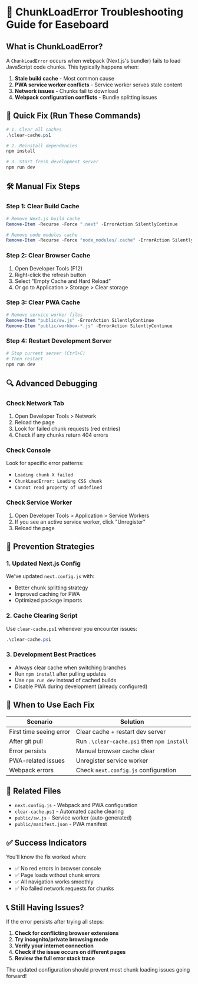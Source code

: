 # 🔧 ChunkLoadError Troubleshooting Guide for Easeboard

## What is ChunkLoadError?

A `ChunkLoadError` occurs when webpack (Next.js's bundler) fails to load JavaScript code chunks. This typically happens when:

1. **Stale build cache** - Most common cause
2. **PWA service worker conflicts** - Service worker serves stale content
3. **Network issues** - Chunks fail to download
4. **Webpack configuration conflicts** - Bundle splitting issues

## 🚀 Quick Fix (Run These Commands)

```powershell
# 1. Clear all caches
.\clear-cache.ps1

# 2. Reinstall dependencies
npm install

# 3. Start fresh development server
npm run dev
```

## 🛠️ Manual Fix Steps

### Step 1: Clear Build Cache
```powershell
# Remove Next.js build cache
Remove-Item -Recurse -Force ".next" -ErrorAction SilentlyContinue

# Remove node modules cache
Remove-Item -Recurse -Force "node_modules/.cache" -ErrorAction SilentlyContinue
```

### Step 2: Clear Browser Cache
1. Open Developer Tools (F12)
2. Right-click the refresh button
3. Select "Empty Cache and Hard Reload"
4. Or go to Application > Storage > Clear storage

### Step 3: Clear PWA Cache
```powershell
# Remove service worker files
Remove-Item "public/sw.js" -ErrorAction SilentlyContinue
Remove-Item "public/workbox-*.js" -ErrorAction SilentlyContinue
```

### Step 4: Restart Development Server
```powershell
# Stop current server (Ctrl+C)
# Then restart
npm run dev
```

## 🔍 Advanced Debugging

### Check Network Tab
1. Open Developer Tools > Network
2. Reload the page
3. Look for failed chunk requests (red entries)
4. Check if any chunks return 404 errors

### Check Console
Look for specific error patterns:
- `Loading chunk X failed`
- `ChunkLoadError: Loading CSS chunk`
- `Cannot read property of undefined`

### Check Service Worker
1. Open Developer Tools > Application > Service Workers
2. If you see an active service worker, click "Unregister"
3. Reload the page

## 🎯 Prevention Strategies

### 1. Updated Next.js Config
We've updated `next.config.js` with:
- Better chunk splitting strategy
- Improved caching for PWA
- Optimized package imports

### 2. Cache Clearing Script
Use `clear-cache.ps1` whenever you encounter issues:
```powershell
.\clear-cache.ps1
```

### 3. Development Best Practices
- Always clear cache when switching branches
- Run `npm install` after pulling updates
- Use `npm run dev` instead of cached builds
- Disable PWA during development (already configured)

## 🚨 When to Use Each Fix

| Scenario | Solution |
|----------|----------|
| First time seeing error | Clear cache + restart dev server |
| After git pull | Run `.\clear-cache.ps1` then `npm install` |
| Error persists | Manual browser cache clear |
| PWA-related issues | Unregister service worker |
| Webpack errors | Check `next.config.js` configuration |

## 🔗 Related Files

- `next.config.js` - Webpack and PWA configuration
- `clear-cache.ps1` - Automated cache clearing
- `public/sw.js` - Service worker (auto-generated)
- `public/manifest.json` - PWA manifest

## ✅ Success Indicators

You'll know the fix worked when:
- ✅ No red errors in browser console
- ✅ Page loads without chunk errors
- ✅ All navigation works smoothly
- ✅ No failed network requests for chunks

## 📞 Still Having Issues?

If the error persists after trying all steps:

1. **Check for conflicting browser extensions**
2. **Try incognito/private browsing mode**
3. **Verify your internet connection**
4. **Check if the issue occurs on different pages**
5. **Review the full error stack trace**

The updated configuration should prevent most chunk loading issues going forward!
